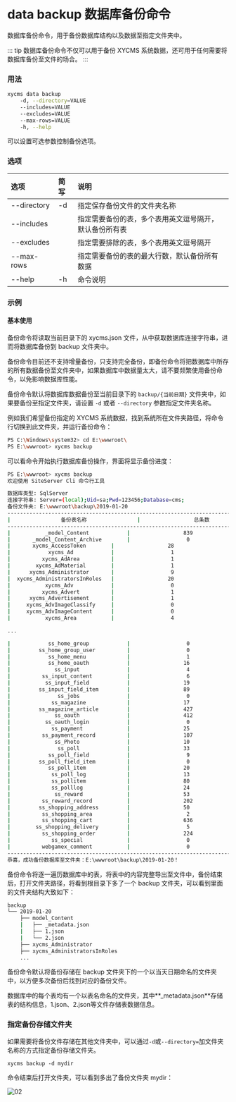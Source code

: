 # data backup 数据库备份命令

数据库备份命令，用于备份数据库结构以及数据至指定文件夹中。

::: tip
数据库备份命令不仅可以用于备份 XYCMS 系统数据，还可用于任何需要将数据库备份至文件的场合。
:::

### 用法

```sh
xycms data backup
    -d, --directory=VALUE
    --includes=VALUE
    --excludes=VALUE
    --max-rows=VALUE
    -h, --help
```

可以设置可选参数控制备份选项。

### 选项

| 选项 | 简写 | 说明 |
| :----- | :----- | :----- |
| --directory | -d | 指定保存备份文件的文件夹名称 |
| --includes | | 指定需要备份的表，多个表用英文逗号隔开，默认备份所有表 |
| --excludes | | 指定需要排除的表，多个表用英文逗号隔开 |
| --max-rows | | 指定需要备份的表的最大行数，默认备份所有数据 |
| --help | -h | 命令说明 |

### 示例

#### 基本使用

备份命令将读取当前目录下的 xycms.json 文件，从中获取数据库连接字符串，进而将数据库备份到 backup 文件夹中。

备份命令目前还不支持增量备份，只支持完全备份，即备份命令将把数据库中所存的所有数据备份至文件夹中，如果数据库中数据量太大，请不要频繁使用备份命令，以免影响数据库性能。

备份命令默认将数据库数据备份至当前目录下的 `backup/{当前日期}` 文件夹中，如果要备份至指定文件夹，请设置 `-d` 或者 `--directory` 参数指定文件夹名称。

例如我们希望备份指定的 XYCMS 系统数据，找到系统所在文件夹路径，将命令行切换到此文件夹，并运行备份命令：

```sh
PS C:\Windows\system32> cd E:\wwwroot\
PS E:\wwwroot> xycms backup
```

可以看命令开始执行数据库备份操作，界面将显示备份进度：

```sh
PS E:\wwwroot> xycms backup
欢迎使用 SiteServer Cli 命令行工具

数据库类型: SqlServer
连接字符串: Server=(local);Uid=sa;Pwd=123456;Database=cms;
备份文件夹: E:\wwwroot\backup\2019-01-20
-----------------------------------------------------------------------------
|                备份表名称                |                 总条数                 |
-----------------------------------------------------------------------------
|           _model_Content            |                 839                 |
|       _model_Content_Archive        |                  0                  |
|       xycms_AccessToken        |                 28                  |
|            xycms_Ad            |                  1                  |
|          xycms_AdArea          |                  1                  |
|        xycms_AdMaterial        |                  1                  |
|      xycms_Administrator       |                  9                  |
|  xycms_AdministratorsInRoles   |                 20                  |
|           xycms_Adv            |                  0                  |
|          xycms_Advert          |                  1                  |
|      xycms_Advertisement       |                  1                  |
|     xycms_AdvImageClassify     |                  0                  |
|     xycms_AdvImageContent      |                  0                  |
|           xycms_Area           |                  4                  |

...

|            ss_home_group            |                  0                  |
|         ss_home_group_user          |                  0                  |
|            ss_home_menu             |                  1                  |
|            ss_home_oauth            |                 16                  |
|              ss_input               |                  4                  |
|          ss_input_content           |                  6                  |
|           ss_input_field            |                 19                  |
|         ss_input_field_item         |                 89                  |
|               ss_jobs               |                  0                  |
|             ss_magazine             |                 17                  |
|         ss_magazine_article         |                 427                 |
|              ss_oauth               |                 412                 |
|           ss_oauth_login            |                  0                  |
|             ss_payment              |                 25                  |
|          ss_payment_record          |                 107                 |
|              ss_Photo               |                 10                  |
|               ss_poll               |                 33                  |
|            ss_poll_field            |                  9                  |
|         ss_poll_field_item          |                  0                  |
|            ss_poll_item             |                 20                  |
|             ss_poll_log             |                 13                  |
|             ss_pollitem             |                 80                  |
|             ss_polllog              |                 24                  |
|              ss_reward              |                 53                  |
|          ss_reward_record           |                 202                 |
|         ss_shopping_address         |                 50                  |
|          ss_shopping_area           |                  2                  |
|          ss_shopping_cart           |                 636                 |
|        ss_shopping_delivery         |                  5                  |
|          ss_shopping_order          |                 224                 |
|             ss_special              |                  0                  |
|          webgamex_comment           |                  0                  |
-----------------------------------------------------------------------------
恭喜，成功备份数据库至文件夹：E:\wwwroot\backup\2019-01-20！
```

备份命令将逐一遍历数据库中的表，将表中的内容完整导出至文件中，备份结束后，打开文件夹路径，将看到根目录下多了一个 backup 文件夹，可以看到里面的文件夹结构大致如下：

```sh
backup
└── 2019-01-20
    ├── model_Content
    |   ├── _metadata.json
    |   ├── 1.json
    |   └── 2.json
    ├── xycms_Administrator
    ├── xycms_AdministratorsInRoles
    ...
```

备份命令默认将备份存储在 backup 文件夹下的一个以当天日期命名的文件夹中，以方便多次备份后找到对应的备份文件。

数据库中的每个表均有一个以表名命名的文件夹，其中**_metadata.json**存储表的结构信息，1.json、2.json等文件存储表数据信息。

### 指定备份存储文件夹

如果需要将备份文件存储在其他文件夹中，可以通过`-d`或`--directory=`加文件夹名称的方式指定备份存储文件夹。

`xycms backup -d mydir`

命令结束后打开文件夹，可以看到多出了备份文件夹 mydir：

![02](/assets/img/cli/commands/02.png)